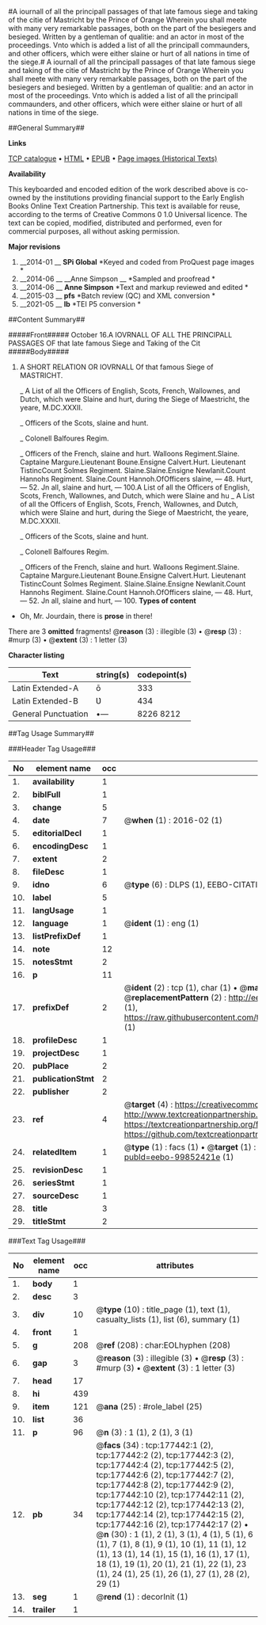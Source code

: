 #A iournall of all the principall passages of that late famous siege and taking of the citie of Mastricht by the Prince of Orange Wherein you shall meete with many very remarkable passages, both on the part of the besiegers and besieged. Written by a gentleman of qualitie: and an actor in most of the proceedings. Vnto which is added a list of all the principall commaunders, and other officers, which were either slaine or hurt of all nations in time of the siege.#
A iournall of all the principall passages of that late famous siege and taking of the citie of Mastricht by the Prince of Orange Wherein you shall meete with many very remarkable passages, both on the part of the besiegers and besieged. Written by a gentleman of qualitie: and an actor in most of the proceedings. Vnto which is added a list of all the principall commaunders, and other officers, which were either slaine or hurt of all nations in time of the siege.

##General Summary##

**Links**

[TCP catalogue](http://www.ota.ox.ac.uk/tcp/)  • 
[HTML](http://tei.it.ox.ac.uk/tcp/Texts-HTML/free/B14/B14968.html)  • 
[EPUB](http://tei.it.ox.ac.uk/tcp/Texts-EPUB/free/B14/B14968.epub) • 
[Page images (Historical Texts)](https://historicaltexts.jisc.ac.uk/eebo-99852421e)

**Availability**

This keyboarded and encoded edition of the work described above is co-owned by the
    institutions providing financial support to the Early English Books Online Text Creation
    Partnership. This text is available for reuse, according to the terms of  Creative Commons 0 1.0 Universal
    licence. The text can be copied, modified, distributed and performed, even for commercial
    purposes, all without asking permission.

**Major revisions**

1. __2014-01 __ __SPi Global__ *Keyed and coded from ProQuest page images *
1. __2014-06 __ __Anne Simpson __ *Sampled and proofread *
1. __2014-06 __ __Anne Simpson__ *Text and markup reviewed and edited *
1. __2015-03 __ __pfs__ *Batch review (QC) and XML conversion *
1. __2021-05 __ __lb__ *TEI P5 conversion *

##Content Summary##

#####Front#####
October 16.A IOVRNALL OF ALL THE PRINCIPALL PASSAGES OF that late famous Siege and Taking of the Cit
#####Body#####

1. A SHORT RELATION OR IOVRNALL Of that famous Siege of MASTRICHT.

    _ A List of all the Officers of English, Scots, French, Wallownes, and Dutch, which were Slaine and hurt, during the Siege of Maestricht, the yeare, M.DC.XXXII.

    _ Officers of the Scots, slaine and hunt.

    _ Colonell Balfoures Regim.

    _ Officers of the French, slaine and hurt.
Walloons Regiment.Slaine.
Captaine Margure.Lieutenant Boune.Ensigne Calvert.Hurt.
Lieutenant TistincCount Solmes Regiment. Slaine.Slaine.Ensigne Newlanit.Count Hannohs Regiment. Slaine.Count Hannoh.OfOfficers slaine, — 48. Hurt, — 52. Jn all, slaine and hurt, — 100.A List of all the Officers of English, Scots, French, Wallownes, and Dutch, which were Slaine and hu
    _ A List of all the Officers of English, Scots, French, Wallownes, and Dutch, which were Slaine and hurt, during the Siege of Maestricht, the yeare, M.DC.XXXII.

    _ Officers of the Scots, slaine and hunt.

    _ Colonell Balfoures Regim.

    _ Officers of the French, slaine and hurt.
Walloons Regiment.Slaine.
Captaine Margure.Lieutenant Boune.Ensigne Calvert.Hurt.
Lieutenant TistincCount Solmes Regiment. Slaine.Slaine.Ensigne Newlanit.Count Hannohs Regiment. Slaine.Count Hannoh.OfOfficers slaine, — 48. Hurt, — 52. Jn all, slaine and hurt, — 100.
**Types of content**

  * Oh, Mr. Jourdain, there is **prose** in there!

There are 3 **omitted** fragments! 
 @__reason__ (3) : illegible (3)  •  @__resp__ (3) : #murp (3)  •  @__extent__ (3) : 1 letter (3)

**Character listing**


|Text|string(s)|codepoint(s)|
|---|---|---|
|Latin Extended-A|ō|333|
|Latin Extended-B|Ʋ|434|
|General Punctuation|•—|8226 8212|

##Tag Usage Summary##

###Header Tag Usage###

|No|element name|occ|attributes|
|---|---|---|---|
|1.|__availability__|1||
|2.|__biblFull__|1||
|3.|__change__|5||
|4.|__date__|7| @__when__ (1) : 2016-02 (1)|
|5.|__editorialDecl__|1||
|6.|__encodingDesc__|1||
|7.|__extent__|2||
|8.|__fileDesc__|1||
|9.|__idno__|6| @__type__ (6) : DLPS (1), EEBO-CITATION (1), VID (1), EEBO-PROQUEST (1), STC (2)|
|10.|__label__|5||
|11.|__langUsage__|1||
|12.|__language__|1| @__ident__ (1) : eng (1)|
|13.|__listPrefixDef__|1||
|14.|__note__|12||
|15.|__notesStmt__|2||
|16.|__p__|11||
|17.|__prefixDef__|2| @__ident__ (2) : tcp (1), char (1)  •  @__matchPattern__ (2) : ([0-9\-]+):([0-9IVX]+) (1), (.+) (1)  •  @__replacementPattern__ (2) : http://eebo.chadwyck.com/downloadtiff?vid=$1&page=$2 (1), https://raw.githubusercontent.com/textcreationpartnership/Texts/master/tcpchars.xml#$1 (1)|
|18.|__profileDesc__|1||
|19.|__projectDesc__|1||
|20.|__pubPlace__|2||
|21.|__publicationStmt__|2||
|22.|__publisher__|2||
|23.|__ref__|4| @__target__ (4) : https://creativecommons.org/publicdomain/zero/1.0/ (1), http://www.textcreationpartnership.org/docs/. (1), https://textcreationpartnership.org/faq/#faq05 (1), https://github.com/textcreationpartnership (1)|
|24.|__relatedItem__|1| @__type__ (1) : facs (1)  •  @__target__ (1) : https://data.historicaltexts.jisc.ac.uk/view?pubId=eebo-99852421e (1)|
|25.|__revisionDesc__|1||
|26.|__seriesStmt__|1||
|27.|__sourceDesc__|1||
|28.|__title__|3||
|29.|__titleStmt__|2||


###Text Tag Usage###

|No|element name|occ|attributes|
|---|---|---|---|
|1.|__body__|1||
|2.|__desc__|3||
|3.|__div__|10| @__type__ (10) : title_page (1), text (1), casualty_lists (1), list (6), summary (1)|
|4.|__front__|1||
|5.|__g__|208| @__ref__ (208) : char:EOLhyphen (208)|
|6.|__gap__|3| @__reason__ (3) : illegible (3)  •  @__resp__ (3) : #murp (3)  •  @__extent__ (3) : 1 letter (3)|
|7.|__head__|17||
|8.|__hi__|439||
|9.|__item__|121| @__ana__ (25) : #role_label (25)|
|10.|__list__|36||
|11.|__p__|96| @__n__ (3) : 1 (1), 2 (1), 3 (1)|
|12.|__pb__|34| @__facs__ (34) : tcp:177442:1 (2), tcp:177442:2 (2), tcp:177442:3 (2), tcp:177442:4 (2), tcp:177442:5 (2), tcp:177442:6 (2), tcp:177442:7 (2), tcp:177442:8 (2), tcp:177442:9 (2), tcp:177442:10 (2), tcp:177442:11 (2), tcp:177442:12 (2), tcp:177442:13 (2), tcp:177442:14 (2), tcp:177442:15 (2), tcp:177442:16 (2), tcp:177442:17 (2)  •  @__n__ (30) : 1 (1), 2 (1), 3 (1), 4 (1), 5 (1), 6 (1), 7 (1), 8 (1), 9 (1), 10 (1), 11 (1), 12 (1), 13 (1), 14 (1), 15 (1), 16 (1), 17 (1), 18 (1), 19 (1), 20 (1), 21 (1), 22 (1), 23 (1), 24 (1), 25 (1), 26 (1), 27 (1), 28 (2), 29 (1)|
|13.|__seg__|1| @__rend__ (1) : decorInit (1)|
|14.|__trailer__|1||
